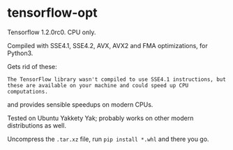 # tensorflow-opt

Tensorflow 1.2.0rc0. CPU only.

Compiled with SSE4.1, SSE4.2, AVX, AVX2 and FMA optimizations, for Python3.

Gets rid of these:

    The TensorFlow library wasn't compiled to use SSE4.1 instructions, but
    these are available on your machine and could speed up CPU computations.

and provides sensible speedups on modern CPUs.

Tested on Ubuntu Yakkety Yak; probably works on other modern
distributions as well.

Uncompress the `.tar.xz` file, run `pip install *.whl` and there you go.
